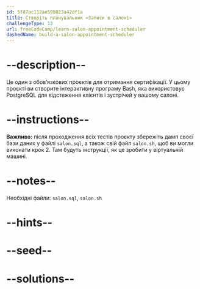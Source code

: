```yaml
---
id: 5f87ac112ae598023a42df1a
title: Створіть планувальник «Записи в салоні»
challengeType: 13
url: freeCodeCamp/learn-salon-appointment-scheduler
dashedName: build-a-salon-appointment-scheduler
---
```


# --description--

Це один з обов’язкових проєктів для отримання сертифікації. У цьому проєкті ви створите інтерактивну програму Bash, яка використовує PostgreSQL для відстеження клієнтів і зустрічей у вашому салоні.

# --instructions--

**Важливо:** після проходження всіх тестів проєкту збережіть дамп своєї бази даних у файлі `salon.sql`, а також свій файл `salon.sh`, щоб ви могли виконати крок 2. Там будуть інструкції, як це зробити у віртуальній машині.

# --notes--

Необхідні файли: `salon.sql`, `salon.sh`

# --hints--

# --seed--

# --solutions--
